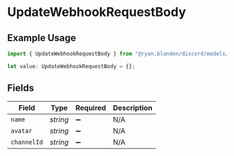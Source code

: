 # UpdateWebhookRequestBody

## Example Usage

```typescript
import { UpdateWebhookRequestBody } from "@ryan.blunden/discord/models/operations";

let value: UpdateWebhookRequestBody = {};
```

## Fields

| Field              | Type               | Required           | Description        |
| ------------------ | ------------------ | ------------------ | ------------------ |
| `name`             | *string*           | :heavy_minus_sign: | N/A                |
| `avatar`           | *string*           | :heavy_minus_sign: | N/A                |
| `channelId`        | *string*           | :heavy_minus_sign: | N/A                |